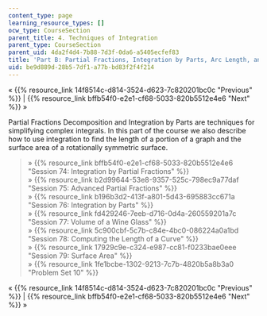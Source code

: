 ```yaml
---
content_type: page
learning_resource_types: []
ocw_type: CourseSection
parent_title: 4. Techniques of Integration
parent_type: CourseSection
parent_uid: 4da2f4d4-7b88-7d3f-0da6-a5405ecfef83
title: 'Part B: Partial Fractions, Integration by Parts, Arc Length, and Surface Area'
uid: be9d889d-28b5-7df1-a77b-bd83f2f4f214
---
```


« {{% resource_link 14f8514c-d814-3524-d623-7c820201bc0c "Previous" %}} | {{% resource_link bffb54f0-e2e1-cf68-5033-820b5512e4e6 "Next" %}} »

Partial Fractions Decomposition and Integration by Parts are techniques for simplifying complex integrals. In this part of the course we also describe how to use integration to find the length of a portion of a graph and the surface area of a rotationally symmetric surface.

> » {{% resource_link bffb54f0-e2e1-cf68-5033-820b5512e4e6 "Session 74: Integration by Partial Fractions" %}}  
> » {{% resource_link b2d99644-53e8-9357-525c-798ec9a77daf "Session 75: Advanced Partial Fractions" %}}  
> » {{% resource_link b196b3d2-413f-a801-5d43-695883cc671a "Session 76: Integration by Parts" %}}  
> » {{% resource_link fd429246-7eeb-d716-0d4a-260559201a7c "Session 77: Volume of a Wine Glass" %}}  
> » {{% resource_link 5c900cbf-5c7b-c84e-4bc0-086224a0a1bd "Session 78: Computing the Length of a Curve" %}}  
> » {{% resource_link 17929c9e-c324-e987-cc81-f0233bae0eee "Session 79: Surface Area" %}}  
> » {{% resource_link 1fe1bcbe-1302-9213-7c7b-4820b5a8b3a0 "Problem Set 10" %}}

« {{% resource_link 14f8514c-d814-3524-d623-7c820201bc0c "Previous" %}} | {{% resource_link bffb54f0-e2e1-cf68-5033-820b5512e4e6 "Next" %}} »
